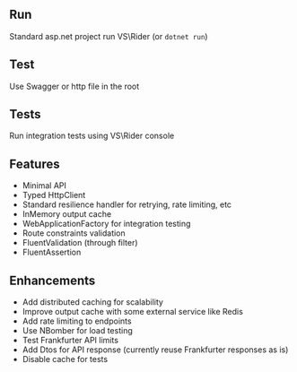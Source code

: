 ## Run
Standard asp.net project run VS\Rider (or `dotnet run`)

## Test
Use Swagger or http file in the root

## Tests
Run integration tests using VS\Rider console

## Features
- Minimal API
- Typed HttpClient
- Standard resilience handler for retrying, rate limiting, etc
- InMemory output cache
- WebApplicationFactory for integration testing
- Route constraints validation  
- FluentValidation (through filter)
- FluentAssertion

## Enhancements
- Add distributed caching for scalability
- Improve output cache with some external service like Redis
- Add rate limiting to endpoints
- Use NBomber for load testing
- Test Frankfurter API limits
- Add Dtos for API response (currently reuse Frankfurter responses as is)
- Disable cache for tests
